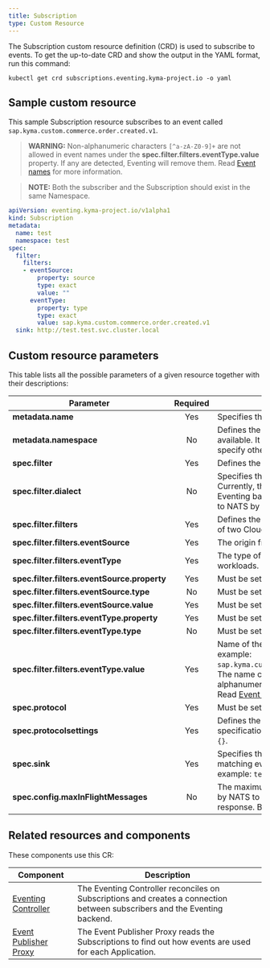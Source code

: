 ```yaml
---
title: Subscription
type: Custom Resource
---
```


The Subscription custom resource definition (CRD) is used to subscribe to events. To get the up-to-date CRD and show the output in the YAML format, run this command:

`kubectl get crd subscriptions.eventing.kyma-project.io -o yaml`

## Sample custom resource

This sample Subscription resource subscribes to an event called `sap.kyma.custom.commerce.order.created.v1`.

> **WARNING:** Non-alphanumeric characters `[^a-zA-Z0-9]+` are not allowed in event names under the **spec.filter.filters.eventType.value** property. If any are detected, Eventing will remove them. Read [Event names](../evnt-01-event-names.md#event-name-cleanup) for more information.

> **NOTE:** Both the subscriber and the Subscription should exist in the same Namespace.

```yaml
apiVersion: eventing.kyma-project.io/v1alpha1
kind: Subscription
metadata:
  name: test
  namespace: test
spec:
  filter:
    filters:
    - eventSource:
        property: source
        type: exact
        value: ""
      eventType:
        property: type
        type: exact
        value: sap.kyma.custom.commerce.order.created.v1
  sink: http://test.test.svc.cluster.local
```

## Custom resource parameters

This table lists all the possible parameters of a given resource together with their descriptions:

| Parameter   | Required |  Description |
|-------------|:---------:|--------------|
| **metadata.name** | Yes | Specifies the name of the CR. |
| **metadata.namespace** | No | Defines the Namespace in which the CR is available. It is set to `default` unless your specify otherwise. |
| **spec.filter** | Yes | Defines the list of filters. |
| **spec.filter.dialect** | No | Specifies the preferred Eventing backend. Currently, the capability to switch between Eventing backends is not available. It is set to NATS by default. |
| **spec.filter.filters** | Yes | Defines the filter element as a combination of two Cloud Event filter elements. |
| **spec.filter.filters.eventSource** | Yes | The origin from which events are published. |
| **spec.filter.filters.eventType** | Yes | The type of events used to trigger workloads. |
| **spec.filter.filters.eventSource.property** | Yes | Must be set to `source`. |
| **spec.filter.filters.eventSource.type** | No | Must be set to `exact`. |
| **spec.filter.filters.eventSource.value** | Yes | Must be set to `""` for the NATS backend. |
| **spec.filter.filters.eventType.property** | Yes | Must be set to `type`. |
| **spec.filter.filters.eventType.type** | No | Must be set to `exact`. |
| **spec.filter.filters.eventType.value** | Yes | Name of the event being subscribed to, for example: `sap.kyma.custom.commerce.order.created.v1`. The name cannot contain any non-alphanumeric characters `[^a-zA-Z0-9]+`. Read [Event names](../evnt-01-event-names.md#event-name-cleanup) for more information. |
| **spec.protocol** | Yes | Must be set to `""`. |
| **spec.protocolsettings** | Yes | Defines the Cloud Event protocol setting specification implementation. Must be set to `{}`. |
| **spec.sink** | Yes | Specifies the HTTP endpoint where matching events should be sent to, for example: `test.test.svc.cluster.local`.  |
| **spec.config.maxInFlightMessages** | No | The maximum idle "in-flight messages" sent by NATS to the sink without waiting for a response. By default, it is set to 10.  |

## Related resources and components

These components use this CR:

| Component   |   Description |
|-------------|---------------|
| [Eventing Controller](../00-architecture/evnt-01-architecture.md#eventing-controller) | The Eventing Controller reconciles on Subscriptions and creates a connection between subscribers and the Eventing backend. |
| [Event Publisher Proxy](../00-architecture/evnt-01-architecture.md#event-publisher-proxy) | The Event Publisher Proxy reads the Subscriptions to find out how events are used for each Application. |
